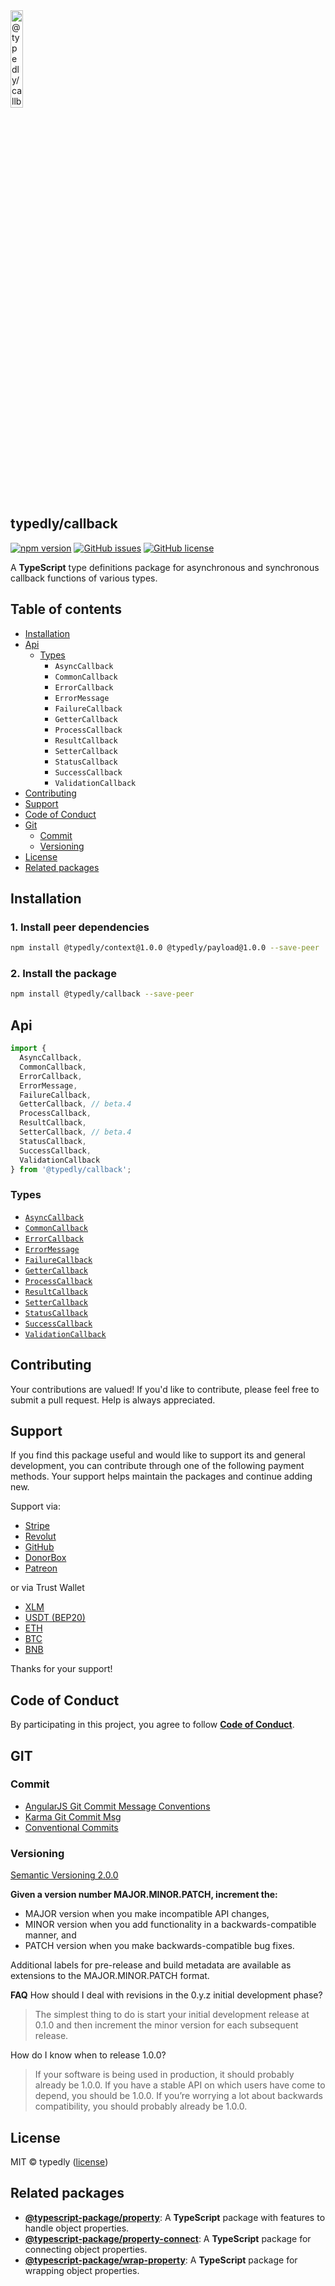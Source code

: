 
<a href="https://www.typescriptlang.org/">
  <img
    src="https://avatars.githubusercontent.com/u/189665258?s=400&u=712e292bae048947d1f7d2020d7d38875c40e63a&v=4"
    width="20%"
    title="@typedly/callback - A TypeScript type definitions package for asynchronous and synchronous callback functions of various types."
  />
</a>

## typedly/callback

<!-- npm badge -->
[![npm version][typedly-npm-badge-svg]][typedly-npm-badge]
[![GitHub issues][typedly-badge-issues]][typedly-issues]
[![GitHub license][typedly-badge-license]][typedly-license]

A **TypeScript** type definitions package for asynchronous and synchronous callback functions of various types.

## Table of contents

- [Installation](#installation)
- [Api](#api)
  - [Types](#types)
    - `AsyncCallback`
    - `CommonCallback`
    - `ErrorCallback`
    - `ErrorMessage`
    - `FailureCallback`
    - `GetterCallback`
    - `ProcessCallback`
    - `ResultCallback`
    - `SetterCallback`
    - `StatusCallback`
    - `SuccessCallback`
    - `ValidationCallback`
- [Contributing](#contributing)
- [Support](#support)
- [Code of Conduct](#code-of-conduct)
- [Git](#git)
  - [Commit](#commit)
  - [Versioning](#versioning)
- [License](#license)
- [Related packages](#related-packages)

## Installation

### 1. Install peer dependencies

```bash
npm install @typedly/context@1.0.0 @typedly/payload@1.0.0 --save-peer
```

### 2. Install the package

```bash
npm install @typedly/callback --save-peer
```

## Api

```typescript
import {
  AsyncCallback,
  CommonCallback,
  ErrorCallback,
  ErrorMessage,
  FailureCallback,
  GetterCallback, // beta.4
  ProcessCallback,
  ResultCallback,
  SetterCallback, // beta.4
  StatusCallback,
  SuccessCallback,
  ValidationCallback
} from '@typedly/callback';
```

### Types

- [`AsyncCallback`](https://github.com/typedly/callback/blob/main/src/lib/async-callback.type.ts)
- [`CommonCallback`](https://github.com/typedly/callback/blob/main/src/lib/common-callback.type.ts)
- [`ErrorCallback`](https://github.com/typedly/callback/blob/main/src/lib/error-callback.type.ts)
- [`ErrorMessage`](https://github.com/typedly/callback/blob/main/src/lib/error-message.type.ts)
- [`FailureCallback`](https://github.com/typedly/callback/blob/main/src/lib/failure-callback.type.ts)
- [`GetterCallback`](https://github.com/typedly/callback/blob/main/src/lib/getter-callback.type.ts)
- [`ProcessCallback`](https://github.com/typedly/callback/blob/main/src/lib/process-callback.type.ts)
- [`ResultCallback`](https://github.com/typedly/callback/blob/main/src/lib/result-callback.type.ts)
- [`SetterCallback`](https://github.com/typedly/callback/blob/main/src/lib/setter-callback.type.ts)
- [`StatusCallback`](https://github.com/typedly/callback/blob/main/src/lib/status-callback.type.ts)
- [`SuccessCallback`](https://github.com/typedly/callback/blob/main/src/lib/success-callback.type.ts)
- [`ValidationCallback`](https://github.com/typedly/callback/blob/main/src/lib/validation-callback.type.ts)

## Contributing

Your contributions are valued! If you'd like to contribute, please feel free to submit a pull request. Help is always appreciated.

## Support

If you find this package useful and would like to support its and general development, you can contribute through one of the following payment methods. Your support helps maintain the packages and continue adding new.

Support via:

- [Stripe](https://donate.stripe.com/dR614hfDZcJE3wAcMM)
- [Revolut](https://checkout.revolut.com/pay/048b10a3-0e10-42c8-a917-e3e9cb4c8e29)
- [GitHub](https://github.com/sponsors/angular-package/sponsorships?sponsor=sciborrudnicki&tier_id=83618)
- [DonorBox](https://donorbox.org/become-a-sponsor-to-the-angular-package?default_interval=o)
- [Patreon](https://www.patreon.com/checkout/angularpackage?rid=0&fan_landing=true&view_as=public)

or via Trust Wallet

- [XLM](https://link.trustwallet.com/send?coin=148&address=GAFFFB7H3LG42O6JA63FJDRK4PP4JCNEOPHLGLLFH625X2KFYQ4UYVM4)
- [USDT (BEP20)](https://link.trustwallet.com/send?coin=20000714&address=0xA0c22A2bc7E37C1d5992dFDFFeD5E6f9298E1b94&token_id=0x55d398326f99059fF775485246999027B3197955)
- [ETH](https://link.trustwallet.com/send?coin=60&address=0xA0c22A2bc7E37C1d5992dFDFFeD5E6f9298E1b94)
- [BTC](https://link.trustwallet.com/send?coin=0&address=bc1qnf709336tfl57ta5mfkf4t9fndhx7agxvv9svn)
- [BNB](https://link.trustwallet.com/send?coin=20000714&address=0xA0c22A2bc7E37C1d5992dFDFFeD5E6f9298E1b94)

Thanks for your support!

## Code of Conduct

By participating in this project, you agree to follow **[Code of Conduct](https://www.contributor-covenant.org/version/2/1/code_of_conduct/)**.

## GIT

### Commit

- [AngularJS Git Commit Message Conventions][git-commit-angular]
- [Karma Git Commit Msg][git-commit-karma]
- [Conventional Commits][git-commit-conventional]

### Versioning

[Semantic Versioning 2.0.0][git-semver]

**Given a version number MAJOR.MINOR.PATCH, increment the:**

- MAJOR version when you make incompatible API changes,
- MINOR version when you add functionality in a backwards-compatible manner, and
- PATCH version when you make backwards-compatible bug fixes.

Additional labels for pre-release and build metadata are available as extensions to the MAJOR.MINOR.PATCH format.

**FAQ**
How should I deal with revisions in the 0.y.z initial development phase?

> The simplest thing to do is start your initial development release at 0.1.0 and then increment the minor version for each subsequent release.

How do I know when to release 1.0.0?

> If your software is being used in production, it should probably already be 1.0.0. If you have a stable API on which users have come to depend, you should be 1.0.0. If you’re worrying a lot about backwards compatibility, you should probably already be 1.0.0.

## License

MIT © typedly ([license][typedly-license])

## Related packages

- **[@typescript-package/property](https://github.com/typescript-package/property)**: A **TypeScript** package with features to handle object properties.
- **[@typescript-package/property-connect](https://github.com/typescript-package/property-connect)**: A **TypeScript** package for connecting object properties.
- **[@typescript-package/wrap-property](https://github.com/typescript-package/wrap-property)**: A **TypeScript** package for wrapping object properties.

<!-- This package: typedly  -->
  <!-- GitHub: badges -->
  [typedly-badge-issues]: https://img.shields.io/github/issues/typedly/callback
  [typedly-badge-forks]: https://img.shields.io/github/forks/typedly/callback
  [typedly-badge-stars]: https://img.shields.io/github/stars/typedly/callback
  [typedly-badge-license]: https://img.shields.io/github/license/typedly/callback
  <!-- GitHub: badges links -->
  [typedly-issues]: https://github.com/typedly/callback/issues
  [typedly-forks]: https://github.com/typedly/callback/network
  [typedly-license]: https://github.com/typedly/callback/blob/master/LICENSE
  [typedly-stars]: https://github.com/typedly/callback/stargazers
<!-- This package -->

<!-- Package: typedly -->
  <!-- npm -->
  [typedly-npm-badge-svg]: https://badge.fury.io/js/@typedly%2Fcallback.svg
  [typedly-npm-badge]: https://badge.fury.io/js/@typedly%2Fcallback

<!-- GIT -->
[git-semver]: http://semver.org/

<!-- GIT: commit -->
[git-commit-angular]: https://gist.github.com/stephenparish/9941e89d80e2bc58a153
[git-commit-karma]: http://karma-runner.github.io/0.10/dev/git-commit-msg.html
[git-commit-conventional]: https://www.conventionalcommits.org/en/v1.0.0/

